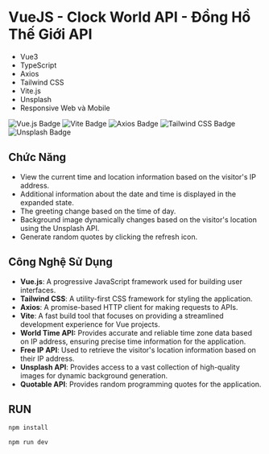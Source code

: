 # VueJS - Clock World API - Đồng Hồ Thế Giới API
- Vue3
- TypeScript
- Axios
- Tailwind CSS
- Vite.js
- Unsplash
- Responsive Web và Mobile

![Vue.js Badge](https://img.shields.io/badge/Vue.js-4FC08D?logo=vuedotjs&logoColor=fff&style=flat)
![Vite Badge](https://img.shields.io/badge/Vite-646CFF?logo=vite&logoColor=fff&style=flat)
![Axios Badge](https://img.shields.io/badge/Axios-5A29E4?logo=axios&logoColor=fff&style=flat)
![Tailwind CSS Badge](https://img.shields.io/badge/Tailwind%20CSS-06B6D4?logo=tailwindcss&logoColor=fff&style=flat)
![Unsplash Badge](https://img.shields.io/badge/Unsplash-000?logo=unsplash&logoColor=fff&style=flat)

## Chức Năng
- View the current time and location information based on the visitor's IP address.
- Additional information about the date and time is displayed in the expanded state.
- The greeting change based on the time of day.
- Background image dynamically changes based on the visitor's location using the Unsplash API.
- Generate random quotes by clicking the refresh icon.

## Công Nghệ Sử Dụng
- **Vue.js**: A progressive JavaScript framework used for building user interfaces.
- **Tailwind CSS**: A utility-first CSS framework for styling the application.
- **Axios**: A promise-based HTTP client for making requests to APIs.
- **Vite**: A fast build tool that focuses on providing a streamlined development experience for Vue projects.
- **World Time API:** Provides accurate and reliable time zone data based on IP address, ensuring precise time information for the application.
- **Free IP API**: Used to retrieve the visitor's location information based on their IP address.
- **Unsplash API**: Provides access to a vast collection of high-quality images for dynamic background generation.
- **Quotable API**: Provides random programming quotes for the application.

## RUN
   ```bash
   npm install
   ```
   ```bash
   npm run dev
   ```
